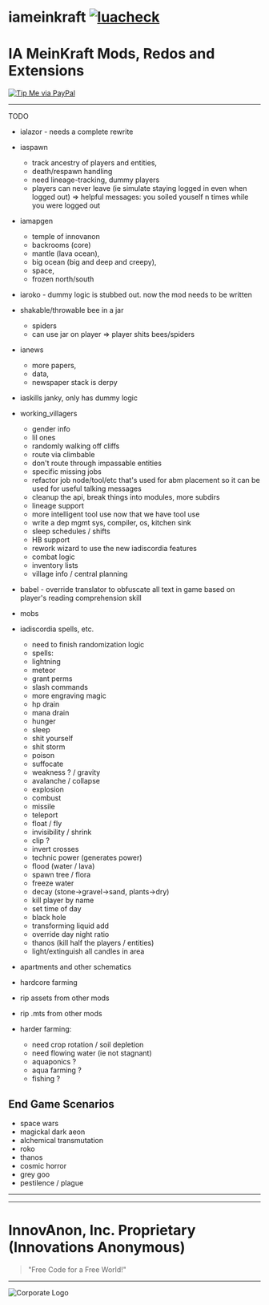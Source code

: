 # iameinkraft [![luacheck][luacheck badge]][luacheck workflow]  
IA MeinKraft Mods, Redos and Extensions
==========

[![Tip Me via PayPal](https://img.shields.io/badge/paypal-donate-FF1100.svg?logo=paypal&logoColor=FF1133&style=plastic)](https://www.paypal.me/InnovAnon)

----------

TODO
- ialazor  - needs a complete rewrite
- iaspawn 
  - track ancestry of players and entities,
  - death/respawn handling
  - need lineage-tracking, dummy players
  - players can never leave (ie simulate staying logged in even when logged out)
    => helpful messages: you soiled youself n times while you were logged out
- iamapgen
  - temple of innovanon
  - backrooms (core)
  - mantle (lava ocean),
  - big ocean (big and deep and creepy),
  - space,
  - frozen north/south
- iaroko   - dummy logic is stubbed out. now the mod needs to be written
- shakable/throwable bee in a jar
  - spiders
  - can use jar on player => player shits bees/spiders
- ianews 
  - more papers,
  - data,
  - newspaper stack is derpy
- iaskills janky, only has dummy logic
- working_villagers
  - gender info
  - lil ones
  - randomly walking off cliffs
  - route via climbable
  - don't route through impassable entities
  - specific missing jobs
  - refactor job node/tool/etc that's used for abm placement so it can be used for useful talking messages
  - cleanup the api, break things into modules, more subdirs
  - lineage support
  - more intelligent tool use now that we have tool use
  - write a dep mgmt sys, compiler, os, kitchen sink
  - sleep schedules / shifts
  - HB support
  - rework wizard to use the new iadiscordia features
  - combat logic
  - inventory lists
  - village info / central planning
- babel    - override translator to obfuscate all text in game based on player's reading comprehension skill
- mobs





- iadiscordia spells, etc.
  - need to finish randomization logic
  - spells:
  - lightning
  - meteor
  - grant perms
  - slash commands
  - more engraving magic
  - hp drain
  - mana drain
  - hunger
  - sleep
  - shit yourself
  - shit storm
  - poison
  - suffocate
  - weakness ? / gravity
  - avalanche / collapse
  - explosion
  - combust
  - missile
  - teleport
  - float / fly
  - invisibility / shrink
  - clip ?
  - invert crosses
  - technic power (generates power)
  - flood (water / lava)
  - spawn tree / flora
  - freeze water
  - decay (stone->gravel->sand, plants->dry)
  - kill player by name
  - set time of day
  - black hole
  - transforming liquid add
  - override day night ratio
  - thanos (kill half the players / entities)
  - light/extinguish all candles in area

- apartments and other schematics

- hardcore farming
- rip assets from other mods
- rip .mts from other mods
- harder farming:
  - need crop rotation / soil depletion
  - need flowing water (ie not stagnant)
  - aquaponics ?
  - aqua farming ?
  - fishing ?

## End Game Scenarios
- space wars
- magickal dark aeon
- alchemical transmutation
- roko
- thanos
- cosmic horror
- grey goo
- pestilence / plague

----------

[luacheck badge]: https://github.com/InnovAnon-Inc/iafakery/workflows/luacheck/badge.svg
[luacheck workflow]: https://github.com/InnovAnon-Inc/iafakery/actions?query=workflow%3Aluacheck

----------

# InnovAnon, Inc. Proprietary (Innovations Anonymous)
> "Free Code for a Free World!"
----------

![Corporate Logo](https://innovanon-inc.github.io/assets/images/logo.gif)

